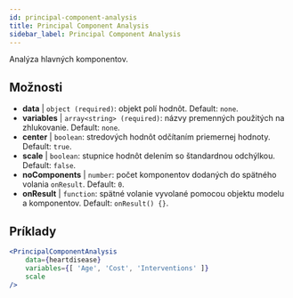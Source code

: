 ```yaml
---
id: principal-component-analysis
title: Principal Component Analysis
sidebar_label: Principal Component Analysis
---
```


Analýza hlavných komponentov.

## Možnosti

* __data__ | `object (required)`: objekt polí hodnôt. Default: `none`.
* __variables__ | `array<string> (required)`: názvy premenných použitých na zhlukovanie. Default: `none`.
* __center__ | `boolean`: stredových hodnôt odčítaním priemernej hodnoty. Default: `true`.
* __scale__ | `boolean`: stupnice hodnôt delením so štandardnou odchýlkou. Default: `false`.
* __noComponents__ | `number`: počet komponentov dodaných do spätného volania `onResult`. Default: `0`.
* __onResult__ | `function`: spätné volanie vyvolané pomocou objektu modelu a komponentov. Default: `onResult() {}`.


## Príklady

```jsx live
<PrincipalComponentAnalysis 
    data={heartdisease} 
    variables={[ 'Age', 'Cost', 'Interventions' ]}
    scale
/>
```

